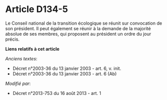 # Article D134-5

Le Conseil national de la transition écologique se réunit sur convocation de son président. Il peut également se réunir à la
demande de la majorité absolue de ses membres, qui proposent au président un ordre du jour précis.

**Liens relatifs à cet article**

_Anciens textes_:

  - Décret n°2003-36 du 13 janvier 2003 - art. 6, v. init.
  - Décret n°2003-36 du 13 janvier 2003 - art. 6 (Ab)

_Modifié par_:

  - Décret n°2013-753 du 16 août 2013 - art. 1
